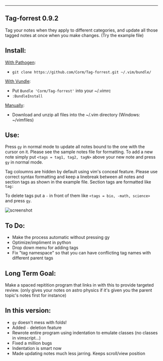 ***
## Tag-forrest 0.9.2
Tag your notes when they apply to different categories, and update all those tagged notes at once when you make changes. (Try the example file)

## Install: 
[With Pathogen](https://github.com/tpope/vim-pathogen):

  - `git clone https://github.com/Corm/Tag-forrest.git ~/.vim/bundle/`

[With Vundle](https://github.com/gmarik/vundle):

  - Put `Bundle 'Corm/Tag-forrest'` into your ~/.vimrc 
  - `:BundleInstall`

[Manually](http://i.imgur.com/oh3QVmh.gif?1):

  - Download and unzip all files into the ~/.vim directory (Windows: ~/vimfiles)

## Use: 
Press `gy` in normal mode to update all notes bound to the one with the cursor on it. Please see the sample notes file for formatting. To add a new note simply put `<tags = tag1, tag2, tagN>` above your new note and press `gy` in normal mode.  

Tag coloumns are hidden by default using vim's conceal feature. 
Please use correct syntax formatting and keep a linebreak between all notes and section tags as shown in the example file. Section tags are formatted like `tag:`

To delete tags put a `-` in front of them like `<tags = bio, -math, science>` and press `gy`.

![screenshot](http://i.imgur.com/68fEVD1.png)

## To Do:
 * Make the process automatic without pressing gy
 * Optimize/impliment in python
 * Drop down menu for adding tags
 * Fix "tag namespace" so that you can have conflicting tag names with different parent tags

## Long Term Goal:
  Make a spaced repitition program that links in with this to provide targeted review. (only gives your notes on astro physics if it's given you the parent topic's notes first for instance)

## In this version:
 * `gy` doesn't mess with folds!
 * Added `-` deletion feature
 * Rewrote entire program using indentation to emulate classes (no classes in vimscript...)
 * Fixed a million bugs
 * Indentation is smart now
 * Made updating notes much less jarring. Keeps scroll/view position
